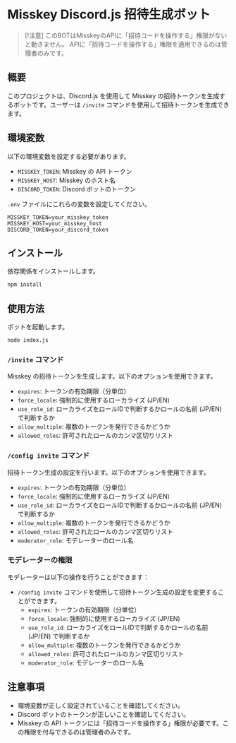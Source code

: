 # Misskey Discord.js 招待生成ボット

> [!注意]
> このBOTはMisskeyのAPIに「招待コードを操作する」権限がないと動きません。
> APIに「招待コードを操作する」権限を適用できるのは管理者のみです。

## 概要
このプロジェクトは、Discord.js を使用して Misskey の招待トークンを生成するボットです。ユーザーは `/invite` コマンドを使用して招待トークンを生成できます。

## 環境変数
以下の環境変数を設定する必要があります。

- `MISSKEY_TOKEN`: Misskey の API トークン
- `MISSKEY_HOST`: Misskey のホスト名
- `DISCORD_TOKEN`: Discord ボットのトークン

`.env` ファイルにこれらの変数を設定してください。

```
MISSKEY_TOKEN=your_misskey_token
MISSKEY_HOST=your_misskey_host
DISCORD_TOKEN=your_discord_token
```

## インストール
依存関係をインストールします。

```bash
npm install
```

## 使用方法
ボットを起動します。

```bash
node index.js
```

### `/invite` コマンド
Misskey の招待トークンを生成します。以下のオプションを使用できます。

- `expires`: トークンの有効期限（分単位）
- `force_locale`: 強制的に使用するローカライズ (JP/EN)
- `use_role_id`: ローカライズをロールIDで判断するかロールの名前 (JP/EN) で判断するか
- `allow_multiple`: 複数のトークンを発行できるかどうか
- `allowed_roles`: 許可されたロールのカンマ区切りリスト

### `/config invite` コマンド
招待トークン生成の設定を行います。以下のオプションを使用できます。

- `expires`: トークンの有効期限（分単位）
- `force_locale`: 強制的に使用するローカライズ (JP/EN)
- `use_role_id`: ローカライズをロールIDで判断するかロールの名前 (JP/EN) で判断するか
- `allow_multiple`: 複数のトークンを発行できるかどうか
- `allowed_roles`: 許可されたロールのカンマ区切りリスト
- `moderator_role`: モデレーターのロール名

### モデレーターの権限
モデレーターは以下の操作を行うことができます：

- `/config invite` コマンドを使用して招待トークン生成の設定を変更することができます。
  - `expires`: トークンの有効期限（分単位）
  - `force_locale`: 強制的に使用するローカライズ (JP/EN)
  - `use_role_id`: ローカライズをロールIDで判断するかロールの名前 (JP/EN) で判断するか
  - `allow_multiple`: 複数のトークンを発行できるかどうか
  - `allowed_roles`: 許可されたロールのカンマ区切りリスト
  - `moderator_role`: モデレーターのロール名

## 注意事項
- 環境変数が正しく設定されていることを確認してください。
- Discord ボットのトークンが正しいことを確認してください。
- Misskey の API トークンには「招待コードを操作する」権限が必要です。この権限を付与できるのは管理者のみです。
